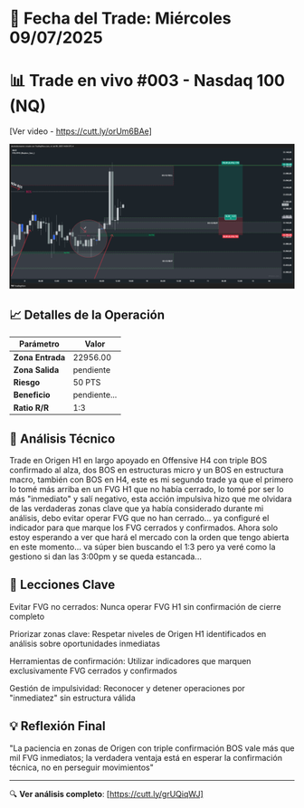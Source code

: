 # 📅 Fecha del Trade: Miércoles 09/07/2025
# 📊 Trade en vivo #003 - Nasdaq 100 (NQ)

[Ver video - https://cutt.ly/orUm6BAe]

![Gráfico del Trade](trade_003.png) <!-- Asegúrate que el nombre coincida exactamente -->


## 📈 Detalles de la Operación
| Parámetro       | Valor               |
|----------------|---------------------|
| **Zona Entrada** | 22956.00 |
| **Zona Salida**  | pendiente |
| **Riesgo**       | 50 PTS |
| **Beneficio**    | pendiente... |
| **Ratio R/R**    | 1:3        |

## 🎯 Análisis Técnico

Trade en Origen H1 en largo apoyado en Offensive H4 con triple BOS confirmado al alza, dos BOS en estructuras micro y un BOS en estructura macro, también con BOS en H4, este es mi segundo trade ya que el primero lo tomé más arriba en un FVG H1 que no había cerrado, lo tomé por ser lo más "inmediato" y salí negativo, esta acción impulsiva hizo que me olvidara de las verdaderas zonas clave que ya había considerado durante mi análisis, debo evitar operar FVG que no han cerrado... ya configuré el indicador para que marque los FVG cerrados y confirmados. Ahora solo estoy esperando a ver que hará el mercado con la orden que tengo abierta en este momento... va súper bien buscando el 1:3 pero ya veré como la gestiono si dan las 3:00pm y se queda estancada...

## 📌 Lecciones Clave

Evitar FVG no cerrados: Nunca operar FVG H1 sin confirmación de cierre completo

Priorizar zonas clave: Respetar niveles de Origen H1 identificados en análisis sobre oportunidades inmediatas

Herramientas de confirmación: Utilizar indicadores que marquen exclusivamente FVG cerrados y confirmados

Gestión de impulsividad: Reconocer y detener operaciones por "inmediatez" sin estructura válida

## 💡 Reflexión Final

"La paciencia en zonas de Origen con triple confirmación BOS vale más que mil FVG inmediatos; la verdadera ventaja está en esperar la confirmación técnica, no en perseguir movimientos"

---

🔍 **Ver análisis completo**: [https://cutt.ly/grUQiqWJ]
